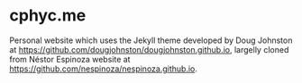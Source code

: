 cphyc.me
===========

Personal website which uses the Jekyll theme developed by Doug Johnston at https://github.com/dougjohnston/dougjohnston.github.io, largelly cloned from Néstor Espinoza website at https://github.com/nespinoza/nespinoza.github.io.
